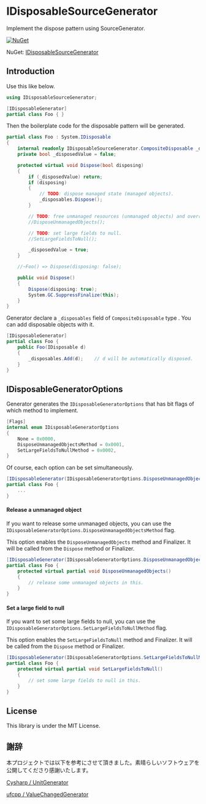 # IDisposableSourceGenerator

Implement the dispose pattern using SourceGenerator.

[![NuGet](https://img.shields.io/nuget/v/IDisposableSourceGenerator?style=flat-square)](https://www.nuget.org/packages/IDisposableSourceGenerator)

NuGet: [IDisposableSourceGenerator](https://www.nuget.org/packages/IDisposableSourceGenerator/)

## Introduction

Use this like below.

```csharp
using IDisposableSourceGenerator;

[IDisposableGenerator]
partial class Foo { }
```

Then the boilerplate code for the disposable pattern will be generated.

``` csharp
partial class Foo : System.IDisposable
{
    internal readonly IDisposableSourceGenerator.CompositeDisposable _disposables = new IDisposableSourceGenerator.CompositeDisposable();
    private bool _disposedValue = false;

    protected virtual void Dispose(bool disposing)
    {
        if (_disposedValue) return;
        if (disposing)
        {
            // TODO: dispose managed state (managed objects).
            _disposables.Dispose();
        }

        // TODO: free unmanaged resources (unmanaged objects) and override a finalizer below.
        //DisposeUnmanagedObjects();

        // TODO: set large fields to null.
        //SetLargeFieldsToNull();

        _disposedValue = true;
    }

    //~Foo() => Dispose(disposing: false);

    public void Dispose()
    {
        Dispose(disposing: true);
        System.GC.SuppressFinalize(this);
    }
}
```

Generator declare a `_disposables` field of `CompositeDisposable` type . You can add disposable objects with it.

``` csharp
[IDisposableGenerator]
partial class Foo {
    public Foo(IDisposable d)
    {
        _disposables.Add(d);    // d will be automatically disposed.
    }
}
```



## IDisposableGeneratorOptions

Generator generates the `IDisposableGeneratorOptions` that has bit flags of which method to implement.

```csharp
[Flags]
internal enum IDisposableGeneratorOptions
{
    None = 0x0000,
    DisposeUnmanagedObjectsMethod = 0x0001,
    SetLargeFieldsToNullMethod = 0x0002,
}
```

Of course,  each option can be set simultaneously.

```csharp
[IDisposableGenerator(IDisposableGeneratorOptions.DisposeUnmanagedObjectsMethod | IDisposableGeneratorOptions.SetLargeFieldsToNullMethod)]
partial class Foo {
    ...
}
```

#### Release a unmanaged object

If you want to release some unmanaged objects, you can use the `IDisposableGeneratorOptions.DisposeUnmanagedObjectsMethod` flag.

This option enables the `DisposeUnmanagedObjects` method and Finalizer. It will be called from the `Dispose` method or Finalizer.

``` csharp
[IDisposableGenerator(IDisposableGeneratorOptions.DisposeUnmanagedObjectsMethod)]
partial class Foo {
    protected virtual partial void DisposeUnmanagedObjects()
    {
        // release some unmanaged objects in this.
    }
}
```

#### Set a large field to null

If you want to set some large fields to null, you can use the `IDisposableGeneratorOptions.SetLargeFieldsToNullMethod` flag.

This option enables the `SetLargeFieldsToNull` method  and Finalizer. It will be called from the `Dispose` method or Finalizer.

``` csharp
[IDisposableGenerator(IDisposableGeneratorOptions.SetLargeFieldsToNullMethod)]
partial class Foo {
    protected virtual partial void SetLargeFieldsToNull()
    {
        // set some large fields to null in this.
    }
}
```

## License

This library is under the MIT License.

## 謝辞

本プロジェクトでは以下を参考にさせて頂きました。素晴らしいソフトウェアを公開してくださり感謝いたします。

[Cysharp / UnitGenerator](https://github.com/Cysharp/UnitGenerator)

[ufcpp / ValueChangedGenerator](https://github.com/ufcpp/ValueChangedGenerator/)
